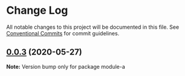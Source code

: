 # Change Log

All notable changes to this project will be documented in this file.
See [Conventional Commits](https://conventionalcommits.org) for commit guidelines.

## [0.0.3](https://github.com/joinfunny/single-vue-framework/compare/module-a@0.0.2...module-a@0.0.3) (2020-05-27)

**Note:** Version bump only for package module-a
